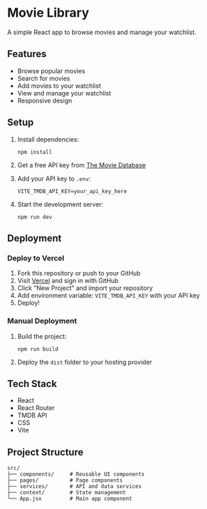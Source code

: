 # Movie Library

A simple React app to browse movies and manage your watchlist.

## Features

- Browse popular movies
- Search for movies
- Add movies to your watchlist
- View and manage your watchlist
- Responsive design

## Setup

1. Install dependencies:
   ```
   npm install
   ```

2. Get a free API key from [The Movie Database](https://www.themoviedb.org/settings/api)

3. Add your API key to `.env`:
   ```
   VITE_TMDB_API_KEY=your_api_key_here
   ```

4. Start the development server:
   ```
   npm run dev
   ```

## Deployment

### Deploy to Vercel

1. Fork this repository or push to your GitHub
2. Visit [Vercel](https://vercel.com) and sign in with GitHub
3. Click "New Project" and import your repository
4. Add environment variable: `VITE_TMDB_API_KEY` with your API key
5. Deploy!

### Manual Deployment

1. Build the project:
   ```
   npm run build
   ```
2. Deploy the `dist` folder to your hosting provider

## Tech Stack

- React
- React Router
- TMDB API
- CSS
- Vite

## Project Structure

```
src/
├── components/     # Reusable UI components
├── pages/          # Page components
├── services/       # API and data services
├── context/        # State management
└── App.jsx         # Main app component
```
